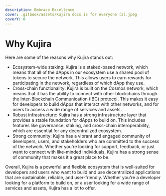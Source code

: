 ```yaml
---
description: Embrace Excellence
cover: .gitbook/assets/Kujira docs is for everyone (2).jpeg
coverY: 0
---
```


# Why Kujira

Here are some of the reasons why Kujira stands out:

* Ecosystem-wide staking: Kujira is a staked-based network, which means that all of the dApps in our ecosystem use a shared pool of tokens to secure the network. This allows users to earn rewards for participating in the network, regardless of which dApp they use.
* Cross-chain functionality: Kujira is built on the Cosmos network, which means that it has the ability to connect with other blockchains through the Inter-Blockchain Communication (IBC) protocol. This makes it easy for developers to build dApps that interact with other networks, and for users to access a wide range of services and assets.
* Robust infrastructure: Kujira has a strong infrastructure layer that provides a stable foundation for dApps to build on. This includes features like governance, staking, and cross-chain interoperability, which are essential for any decentralized ecosystem.
* Strong community: Kujira has a vibrant and engaged community of developers, users, and stakeholders who are committed to the success of the network. Whether you're looking for support, feedback, or just want to connect with like-minded individuals, Kujira has a strong sense of community that makes it a great place to be.

Overall, Kujira is a powerful and flexible ecosystem that is well-suited for developers and users who want to build and use decentralized applications that are sustainable, reliable, and user-friendly. Whether you're a developer looking for a platform to build on, or a user looking for a wide range of services and assets, Kujira has a lot to offer.

